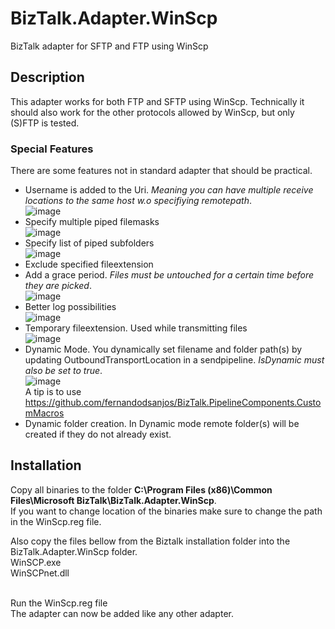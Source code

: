 # BizTalk.Adapter.WinScp
 BizTalk adapter for SFTP and FTP using WinScp

## Description 
This adapter works for both FTP and SFTP using WinScp. Technically it should also work for the other protocols allowed by WinScp, but only (S)FTP is tested.<br/>

### Special Features 
There are some features not in standard adapter that should be practical.
- Username is added to the Uri. _Meaning you can have multiple receive locations to the same host w.o specifiying remotepath_.<br/>
![image](https://user-images.githubusercontent.com/17280237/170330320-ec2a7450-8be9-4088-8799-5a26d0e67c66.png)
- Specify multiple piped filemasks<br/>
![image](https://user-images.githubusercontent.com/17280237/170330683-2af9322f-0bea-4abc-8299-86cd4d1e4f72.png)
- Specify list of piped subfolders<br/>
![image](https://user-images.githubusercontent.com/17280237/170331040-0f1feb19-3aa5-4b2f-b071-19f872cf1c13.png)
- Exclude specified fileextension
- Add a grace period. _Files must be untouched for a certain time before they are picked_.<br/>
![image](https://user-images.githubusercontent.com/17280237/170331386-a52ddc95-4d45-470c-8e7f-a9df34ab8d11.png)
- Better log possibilities<br/>
![image](https://user-images.githubusercontent.com/17280237/170331696-24bc6f47-3911-47fe-ac1d-4eb2fd64ba67.png)
- Temporary fileextension. Used while transmitting files<br/>
![image](https://user-images.githubusercontent.com/17280237/170332174-fd160470-ee2d-495f-9b8e-5c10e7210430.png)
- Dynamic Mode. You dynamically set filename and folder path(s) by updating OutboundTransportLocation in a sendpipeline. _IsDynamic must also be set to true_.<br/>
![image](https://user-images.githubusercontent.com/17280237/170335193-515e3bd9-e104-42f0-9861-7663180c231b.png)
<br/>A tip is to use https://github.com/fernandodsanjos/BizTalk.PipelineComponents.CustomMacros
- Dynamic folder creation. In Dynamic mode remote folder(s) will be created if they do not already exist.





## Installation
Copy all binaries to the folder <b>C:\Program Files (x86)\Common Files\Microsoft BizTalk\BizTalk.Adapter.WinScp</b>. <br/>
If you want to change location of the binaries make sure to change the path in the WinScp.reg file.

Also copy the files bellow from the Biztalk installation folder into the BizTalk.Adapter.WinScp folder.
<br/>WinSCP.exe
<br/>WinSCPnet.dll

<br/>
Run the WinScp.reg file
<br/>
The adapter can now be added like any other adapter.
